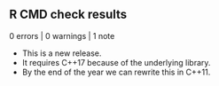 ## R CMD check results

0 errors | 0 warnings | 1 note

* This is a new release.
* It requires C++17 because of the underlying library.
* By the end of the year we can rewrite this in C++11.
